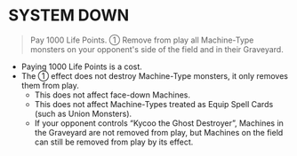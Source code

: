 
# SYSTEM DOWN  
> Pay 1000 Life Points. ① Remove from play all Machine-Type monsters on your opponent's side of the field and in their Graveyard.

*   Paying 1000 Life Points is a cost.
*   The ① effect does not destroy Machine-Type monsters, it only removes them from play.
    *   This does not affect face-down Machines.
    *   This does not affect Machine-Types treated as Equip Spell Cards (such as Union Monsters).
    *   If your opponent controls “Kycoo the Ghost Destroyer”, Machines in the Graveyard are not removed from play, but Machines on the field can still be removed from play by its effect.

  